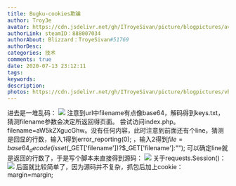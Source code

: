 ```yaml
---
title: Bugku-cookies欺骗
author: Troy3e
avatar: https://cdn.jsdelivr.net/gh/ITroyeSivan/picture/blogpictures/avatar.jpg
authorLink: steamID：888007034
authorAbout: Blizzard：TroyeSivan#51769
authorDesc: 
categories: 技术
comments: true
date: 2020-07-13 23:12:11
tags:
keywords:
description:
photos: https://cdn.jsdelivr.net/gh/ITroyeSivan/picture/blogpictures/vbyhuidsvosiybvu.jpg
---
```

进去是一堆乱码：
![](https://cdn.jsdelivr.net/gh/ITroyeSivan/picture/blogpictures/20200713233342.png)
注意到url中filename有点像base64，解码得到keys.txt，猜测filename参数会决定所返回得页面。
尝试访问index.php。filename=aW5kZXgucGhw。没有任何内容，此时注意到前面还有个line，猜测是回显的行数，输入1得到error_reporting(0); ，输入2得到$file=base64_decode(isset($_GET['filename'])?$_GET['filename']:""); 
可以确定line就是返回的行数了，于是写个脚本来直接得到源码：
![](https://cdn.jsdelivr.net/gh/ITroyeSivan/picture/blogpictures/20200713232654.png)
关于requests.Session()：
![](https://cdn.jsdelivr.net/gh/ITroyeSivan/picture/blogpictures/20200713234313.png)
后面就比较简单了，因为源码并不复杂，抓包后加上cookie：margin=margin;
